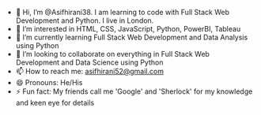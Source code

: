 - 👋 Hi, I’m @Asifhirani38. I am learning to code with Full Stack Web Development and Python. I live in London. 
- 👀 I’m interested in HTML, CSS, JavaScript, Python, PowerBI, Tableau
- 🌱 I’m currently learning Full Stack Web Development and Data Analysis using Python
- 💞️ I’m looking to collaborate on everything in Full Stack Web Development and Data Science using Python
- 📫 How to reach me: asifhirani52@gmail.com
- 😄 Pronouns: He/His
- ⚡ Fun fact: My friends call me 'Google' and 'Sherlock' for my knowledge and keen eye for details

<!---
Asifhirani38/Asifhirani38 is a ✨ special ✨ repository because its `README.md` (this file) appears on your GitHub profile.
You can click the Preview link to take a look at your changes.
--->
